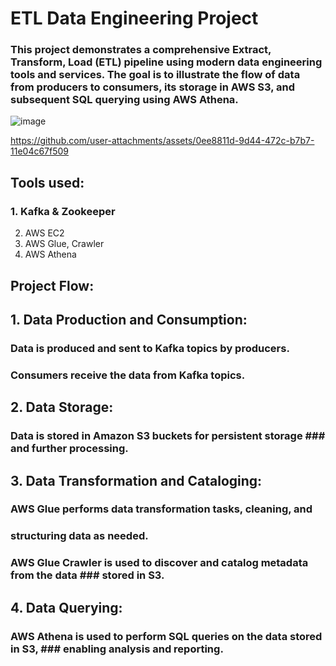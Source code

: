 # ETL Data Engineering Project
### This project demonstrates a comprehensive Extract, Transform, Load (ETL) pipeline using modern data engineering tools and services. The goal is to illustrate the flow of data from producers to consumers, its storage in AWS S3, and subsequent SQL querying using AWS Athena.

![image](https://github.com/user-attachments/assets/bb88305a-a2e2-4c19-a49b-6bdefd150549)

https://github.com/user-attachments/assets/0ee8811d-9d44-472c-b7b7-11e04c67f509

## Tools used:
### 1. Kafka & Zookeeper
2. AWS EC2
3. AWS Glue, Crawler
4. AWS Athena

## Project Flow:
## 1. Data Production and Consumption:
### Data is produced and sent to Kafka topics by producers.
### Consumers receive the data from Kafka topics.

## 2. Data Storage:
### Data is stored in Amazon S3 buckets for persistent storage ### and further processing.

## 3. Data Transformation and Cataloging:
### AWS Glue performs data transformation tasks, cleaning, and 
### structuring data as needed.
### AWS Glue Crawler is used to discover and catalog metadata from the data ### stored in S3.

## 4. Data Querying:
### AWS Athena is used to perform SQL queries on the data stored in S3, ### enabling analysis and reporting.




